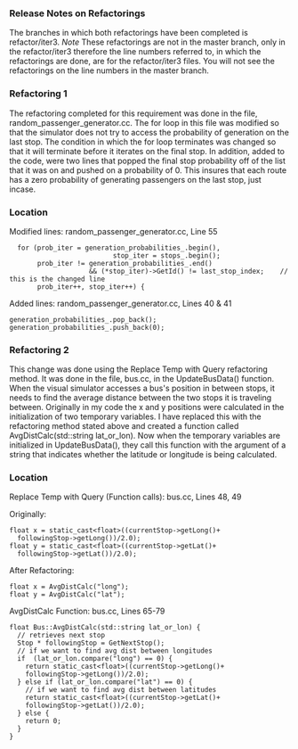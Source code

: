 ### Release Notes on Refactorings
The branches in which both refactorings have been completed is refactor/iter3.
*Note* These refactorings are not in the master branch, only in the refactor/iter3 therefore
the line numbers referred to, in which the refactorings are done, are for the refactor/iter3 files.
You will not see the refactorings on the line numbers in the master branch.


### Refactoring 1
The refactoring completed for this requirement was done in the file, random_passenger_generator.cc.
The for loop in this file was modified so that the simulator does not try to access the probability
of generation on the last stop.  The condition in which the for loop terminates was changed so that
it will terminate before it iterates on the final stop.  In addition, added to the code, were two 
lines that popped the final stop probability off of the list that it was on and pushed on a probability
of 0.  This insures that each route has a zero probability of generating passengers on the last stop,
just incase.

### Location
Modified lines:
random_passenger_generator.cc, Line 55
```
  for (prob_iter = generation_probabilities_.begin(),
                          stop_iter = stops_.begin();
       prob_iter != generation_probabilities_.end()
                    && (*stop_iter)->GetId() != last_stop_index;    // this is the changed line
       prob_iter++, stop_iter++) {
```

Added lines:
random_passenger_generator.cc, Lines 40 & 41
```
generation_probabilities_.pop_back();
generation_probabilities_.push_back(0);
```

### Refactoring 2
This change was done using the Replace Temp with Query refactoring method.  It was done in the file,
bus.cc, in the UpdateBusData() function.  When the visual simulator accesses a bus's position in between stops, 
it needs to find the average distance between the two stops it is traveling between.  Originally in my code the
x and y positions were calculated in the initialization of two temporary variables.  I have replaced this with the
refactoring method stated above and created a function called AvgDistCalc(std::string lat_or_lon).
Now when the temporary variables are initialized in UpdateBusData(), they call this function with the argument of
a string that indicates whether the latitude or longitude is being calculated.

### Location
Replace Temp with Query (Function calls):
bus.cc, Lines 48, 49

Originally:
```
float x = static_cast<float>((currentStop->getLong()+
  followingStop->getLong())/2.0);
float y = static_cast<float>((currentStop->getLat()+
  followingStop->getLat())/2.0);
```

After Refactoring:
```
float x = AvgDistCalc("long");
float y = AvgDistCalc("lat");
```

AvgDistCalc Function:
bus.cc, Lines 65-79
```
float Bus::AvgDistCalc(std::string lat_or_lon) {
  // retrieves next stop
  Stop * followingStop = GetNextStop();
  // if we want to find avg dist between longitudes
  if  (lat_or_lon.compare("long") == 0) {
    return static_cast<float>((currentStop->getLong()+
    followingStop->getLong())/2.0);
  } else if (lat_or_lon.compare("lat") == 0) {
    // if we want to find avg dist between latitudes
    return static_cast<float>((currentStop->getLat()+
    followingStop->getLat())/2.0);
  } else {
    return 0;
  }
}
```
